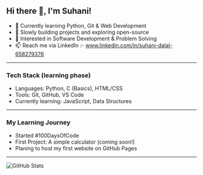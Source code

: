 ## Hi there 👋, I'm Suhani!

- 🔭 Currently learning Python, Git & Web Development 
- 🌱 Slowly building projects and exploring open-source
- 💬 Interested in Software Development & Problem Solving 
- 📫 Reach me via LinkedIn :- www.linkedin.com/in/suhani-dalal-658279376

---

### Tech Stack (learning phase)
- Languages: Python, C (Basics), HTML/CSS
- Tools: Git, GitHub, VS Code
- Currently learning: JavaScript, Data Structures

---

### My Learning Journey
- Started #100DaysOfCode
- First Project: A simple calculator (coming soon!)
- Planing to host my first website on GitHub Pages

---

![GitHub
Stats](https://github-readme-stats.vercel.app/api?username=Suhani-Dev&show_icons=true&theme+tokyonight)
